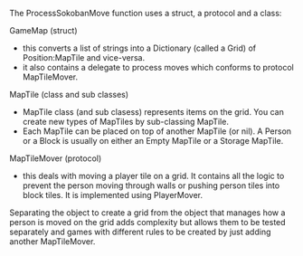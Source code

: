 The ProcessSokobanMove function uses a struct, a protocol and a class:

GameMap (struct)
- this converts a list of strings into a Dictionary (called a Grid) of Position:MapTile and vice-versa. 
- it also contains a delegate to process moves which conforms to protocol MapTileMover.

MapTile (class and sub classes)
- MapTile class (and sub clasess) represents items on the grid. You can create new types of MapTiles by sub-classing MapTile.
- Each MapTile can be placed on top of another MapTile (or nil). A Person or a Block is usually on either an Empty MapTile or a Storage MapTile.

MapTileMover (protocol)
- this deals with moving a player tile on a grid. It contains all the logic to prevent the person moving through walls or pushing person tiles into block tiles. It is implemented using PlayerMover.

Separating the object to create a grid from the object that manages how a person is moved on the grid adds complexity but allows them to be tested separately and games with different rules to be created by just adding another MapTileMover.
